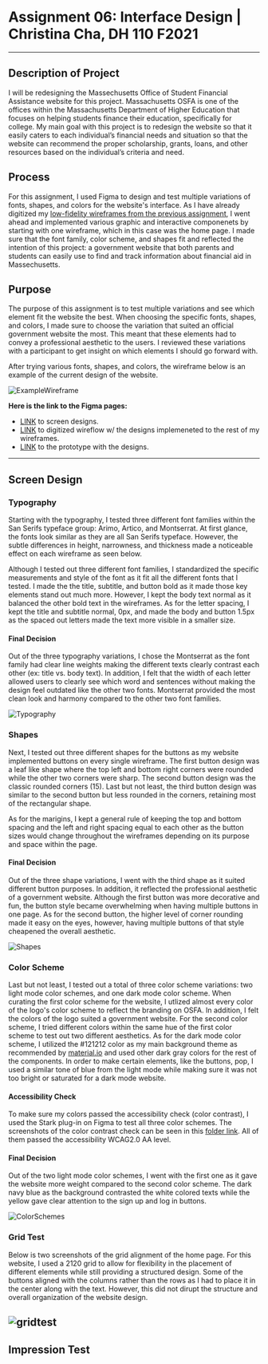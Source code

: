 # Assignment 06: Interface Design | Christina Cha, DH 110 F2021
---
## Description of Project
I will be redesigning the Massechusetts Office of Student Financial Assistance website for this project. Massachusetts OSFA is one of the offices within the Massachusetts Department of Higher Education that focuses on helping students finance their education, specifically for college. My main goal with this project is to redesign the website so that it easily caters to each individual’s financial needs and situation so that the website can recommend the proper scholarship, grants, loans, and other resources based on the individual’s criteria and need. 

## Process 
For this assignment, I used Figma to design and test multiple variations of fonts, shapes, and colors for the website's interface. As I have already digitized my [low-fidelity wireframes from the previous assignment](https://github.com/ygcha/DH110-CHRISTINACHA/tree/main/assignment05), I went ahead and implemented various graphic and interactive componenets by starting with one wireframe, which in this case was the home page. I made sure that the font family, color scheme, and shapes fit and reflected the intention of this project: a government website that both parents and students can easily use to find and track information about financial aid in Massechusetts. 

## Purpose
The purpose of this assignment is to test multiple variations and see which element fit the website the best. When choosing the specific fonts, shapes, and colors, I made sure to choose the variation that suited an official government website the most. This meant that these elements had to convey a professional aesthetic to the users. I reviewed these variations with a participant to get insight on which elements I should go forward with. 

After trying various fonts, shapes, and colors, the wireframe below is an example of the current design of the website. 

![ExampleWireframe](wireframeex.png)

**Here is the link to the Figma pages:**
- [LINK](https://www.figma.com/file/x0t5CUcYqjtNwrYgzNVRU7/?node-id=0%3A1) to screen designs.
- [LINK](https://www.figma.com/file/x0t5CUcYqjtNwrYgzNVRU7/?node-id=26%3A1646) to digitized wireflow w/ the designs implemeneted to the rest of my wireframes. 
- [LINK](https://www.figma.com/proto/x0t5CUcYqjtNwrYgzNVRU7/Assignment06?page-id=0%3A1&node-id=24%3A1524&viewport=241%2C48%2C0.26&scaling=min-zoom) to the prototype with the designs. 
---
## Screen Design
### Typography
Starting with the typography, I tested three different font families within the San Serifs typeface group: Arimo, Artico, and Montserrat. At first glance, the fonts look similar as they are all San Serifs typeface. However, the subtle differences in height, narrowness, and thickness made a noticeable effect on each wireframe as seen below.

Although I tested out three different font families, I standardized the specific measurements and style of the font as it fit all the different fonts that I tested. I made the the title, subtitle, and button bold as it made those key elements stand out much more. However, I kept the body text normal as it balanced the other bold text in the wireframes. As for the letter spacing, I kept the title and subtitle normal, 0px, and made the body and button 1.5px as the spaced out letters made the text more visible in a smaller size. 

#### Final Decision
Out of the three typography variations, I chose the Montserrat as the font family had clear line weights making the different texts clearly contrast each other (ex: title vs. body text). In addition, I felt that the width of each letter allowed users to clearly see which word and sentences without making the design feel outdated like the other two fonts. Montserrat provided the most clean look and harmony compared to the other two font families. 

![Typography](TYPOGRAPHYVARATIONS.png)

### Shapes
Next, I tested out three different shapes for the buttons as my website implemented buttons on every single wireframe. The first button design was a leaf like shape where the top left and bottom right corners were rounded while the other two corners were sharp. The second button design was the classic rounded corners (15). Last but not least, the third button design was similar to the second button but less rounded in the corners, retaining most of the rectangular shape. 

As for the marigins, I kept a general rule of keeping the top and bottom spacing and the left and right spacing equal to each other as the button sizes would change throughout the wireframes depending on its purpose and space within the page.

#### Final Decision
Out of the three shape variations, I went with the third shape as it suited different button purposes. In addition, it reflected the professional aesthetic of a government website. Although the first button was more decorative and fun, the button style became overwhelming when having multiple buttons in one page. As for the second button, the higher level of corner rounding made it easy on the eyes, however, having multiple buttons of that style cheapened the overall aesthetic. 

![Shapes](SHAPEVARATIONS.png)

### Color Scheme
Last but not least, I tested out a total of three color scheme variations: two light mode color schemes, and one dark mode color scheme. When curating the first color scheme for the website, I utlized almost every color of the logo's color scheme to reflect the branding on OSFA. In addition, I felt the colors of the logo suited a government website. For the second color scheme, I tried different colors within the same hue of the first color scheme to test out two different aesthetics. As for the dark mode color scheme, I utilized the #121212 color as my main background theme as recommended by [material.io](https://material.io/design/color/dark-theme.html#states) and used other dark gray colors for the rest of the components. In order to make certain elements, like the buttons, pop, I used a similar tone of blue from the light mode while making sure it was not too bright or saturated for a dark mode website.

#### Accessibility Check
To make sure my colors passed the accessibility check (color contrast), I used the Stark plug-in on Figma to test all three color schemes. The screenshots of the color contrast check can be seen in this [folder link](https://drive.google.com/drive/folders/1ZdtaMeuAD891QfxIGiLu9Xqv3-dLtgzv?usp=sharing). All of them passed the accessibility WCAG2.0 AA level. 

#### Final Decision
Out of the two light mode color schemes, I went with the first one as it gave the website more weight compared to the second color scheme. The dark navy blue as the background contrasted the white colored texts while the yellow gave clear attention to the sign up and log in buttons. 

![ColorSchemes](COLORVARATIONS.png)

### Grid Test
Below is two screenshots of the grid alignment of the home page. For this website, I used a 2120 grid to allow for flexibility in the placement of different elements while still providing a structured design. Some of the buttons aligned with the columns rather than the rows as I had to place it in the center along with the text. However, this did not dirupt the structure and overall organization of the website design.

![gridtest](gridtest.png)
---
## Impression Test
